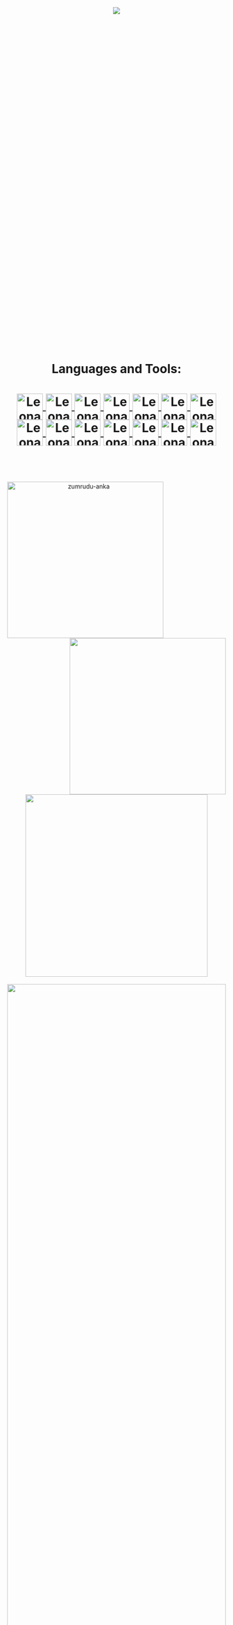 <div align="center"
    style="text-decoration: none; font-size: 2vh; font-family: 'Segoe UI', Tahoma, Geneva, Verdana, sans-serif; color: #fff">
    
<h1 align="center">
    <img src="https://readme-typing-svg.herokuapp.com?color=F70404&size=30&duration=3500&center=true&vCenter=true&lines=Hi%2C+I'm+Leonardo%2C;You+are+welcome+here!"><br/><br/><br/>
</h1>
<br /><br />
</div>

## <h1 align="center"> Languages and Tools: </h1>
<h1 align="center"><a style="text decoration: none" href="https://github.com/leonardoqleao"><img align="center" alt="Leonardo-React" height="60" width="60" src="https://www.vectorlogo.zone/logos/reactjs/reactjs-icon.svg" />  <img align="center" alt="Leonardo-NodeJs" height="60" width="60" src="https://cdn.worldvectorlogo.com/logos/nodejs-icon.svg" />     <img align="center" alt="Leonardo-JavaScript" height="60" width="60" src="https://seeklogo.com/images/J/javascript-js-logo-2949701702-seeklogo.com.png" />     <img align="center" alt="Leonardo-TypeScript" height="60" width="60" src="https://seeklogo.com/images/T/typescript-logo-B29A3F462D-seeklogo.com.png">    <img align="center" alt="Leonardo-c" height="60" width="60" src="https://upload.wikimedia.org/wikipedia/commons/thumb/1/18/C_Programming_Language.svg/695px-C_Programming_Language.svg.png">     <img align="center" alt="Leonardo-cpp" height="60" width="60" src="https://upload.wikimedia.org/wikipedia/commons/thumb/1/18/ISO_C%2B%2B_Logo.svg/306px-ISO_C%2B%2B_Logo.svg.png">     <img align="center" alt="Leonardo-csharp" height="60" width="60" src="https://cdn.worldvectorlogo.com/logos/c--4.svg">    <img align="center" alt="Leonardo-git" height="60" width="60" src="https://img.icons8.com/color/160/000000/git.png" />   <img align="center" alt="Leonardo-git" height="60" width="60" src="https://img.icons8.com/color/96/000000/debian.png"/> <img align="center" alt="Leonardo-git" height="60" width="60" src="https://img.icons8.com/dusk/160/000000/docker.png" />     <img align="center" alt="Leonardo-git" height="60" width="60" src="https://img.icons8.com/color/160/000000/postgreesql.png" /> <img  align="center" alt="Leonardo-w" height="60" width="60"  src="https://img.icons8.com/office/160/000000/windows-10.png"/> <img  align="center" alt="Leonardo-ps" height="60" width="60" src="https://img.icons8.com/color/150/000000/powershell.png"/> <img  align="center" alt="Leonardo-ps" height="60" width="60" src="https://img.icons8.com/color/144/000000/office-365.png"/></a> </h1> <br/><br/><br/>

<p align=center>
  <div align=center>
    <a href="https://github.com/denvercoder1/github-readme-streak-stats" title="Go to Source">
      <img align="left" width=360 src="http://github-readme-streak-stats.herokuapp.com/?user=leonardoqleao&theme=dracula&date_format=M%20j%5B%2C%20Y%5D&hide_border=true" alt="zumrudu-anka" />
    </a>
    <a href="https://github.com/anuraghazra/github-readme-stats" title="Go to Source">
      <img align="right" width=360 src="https://github-readme-stats.vercel.app/api?username=leonardoqleao&show_icons=true&theme=dracula&border_color=61dafb&hide_border=true" />
    </a>
  </div>
  <br><br><br><br><br><br><br><br><br>
  <div align=center>
    <a href="https://github.com/anuraghazra/github-readme-stats">
      <img width=420 align="center" src="https://github-readme-stats.vercel.app/api/top-langs/?username=leonardoqleao&langs_count=8&layout=compact&theme=dracula&hide_border=true" />
    </a>
  </div>
  <br>
  <img src="https://activity-graph.herokuapp.com/graph?username=leonardoqleao&theme=dracula&bg_color=20232a&hide_border=true" width="100%"/>
</p>



<br />

### I'm WebSit Developer:

<a  href="https://www.leonardoqueiros.com.br">
    leonardoqueiros.com.br
    <br />
</a>

<br />

<div>
    <a href="mailto:leonardoqleao@outlook.com"><img
            src="https://img.shields.io/badge/-Gmail-%23333?style=for-the-badge&logo=gmail&logoColor=red"
            target="_blank"></a>
    <a href="https://www.linkedin.com/in/leonardo-queiros-leao-590a11204" target="_blank"><img
            src="https://img.shields.io/badge/-LinkedIn-%230077B5?style=for-the-badge&logo=linkedin&logoColor=white"
            target="_blank"></a>
    <a href="https://api.whatsapp.com/send/?phone=0556291820243&text&app_absent=0"><img
            src="https://img.shields.io/badge/WhatsApp-25D366?style=for-the-badge&logo=whatsapp&logoColor=black"
            target="_blank"></a>


</div>

